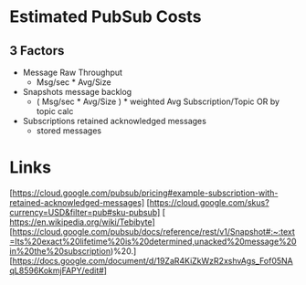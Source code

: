 # Estimated PubSub Costs

## 3 Factors

* Message Raw Throughput
  - Msg/sec * Avg/Size
* Snapshots message backlog
  - ( Msg/sec * Avg/Size ) * weighted Avg Subscription/Topic OR by topic calc
* Subscriptions retained acknowledged messages
  - stored messages

# Links
[https://cloud.google.com/pubsub/pricing#example-subscription-with-retained-acknowledged-messages]
[https://cloud.google.com/skus?currency=USD&filter=pub#sku-pubsub]
[ https://en.wikipedia.org/wiki/Tebibyte]
[https://cloud.google.com/pubsub/docs/reference/rest/v1/Snapshot#:~:text=Its%20exact%20lifetime%20is%20determined,unacked%20message%20in%20the%20subscription)%20.]
[https://docs.google.com/document/d/19ZaR4KiZkWzR2xshvAgs_Fof05NAqL8596KokmjFAPY/edit#] 
